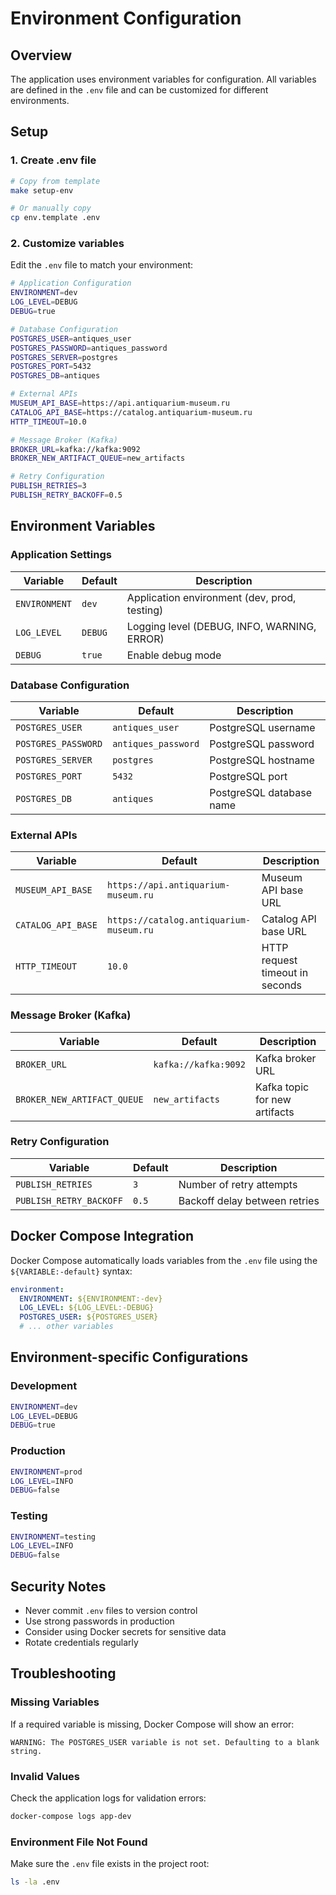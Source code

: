 # Environment Configuration

## Overview

The application uses environment variables for configuration. All variables are defined in the `.env` file and can be customized for different environments.

## Setup

### 1. Create .env file

```bash
# Copy from template
make setup-env

# Or manually copy
cp env.template .env
```

### 2. Customize variables

Edit the `.env` file to match your environment:

```bash
# Application Configuration
ENVIRONMENT=dev
LOG_LEVEL=DEBUG
DEBUG=true

# Database Configuration
POSTGRES_USER=antiques_user
POSTGRES_PASSWORD=antiques_password
POSTGRES_SERVER=postgres
POSTGRES_PORT=5432
POSTGRES_DB=antiques

# External APIs
MUSEUM_API_BASE=https://api.antiquarium-museum.ru
CATALOG_API_BASE=https://catalog.antiquarium-museum.ru
HTTP_TIMEOUT=10.0

# Message Broker (Kafka)
BROKER_URL=kafka://kafka:9092
BROKER_NEW_ARTIFACT_QUEUE=new_artifacts

# Retry Configuration
PUBLISH_RETRIES=3
PUBLISH_RETRY_BACKOFF=0.5
```

## Environment Variables

### Application Settings

| Variable | Default | Description |
|----------|---------|-------------|
| `ENVIRONMENT` | `dev` | Application environment (dev, prod, testing) |
| `LOG_LEVEL` | `DEBUG` | Logging level (DEBUG, INFO, WARNING, ERROR) |
| `DEBUG` | `true` | Enable debug mode |

### Database Configuration

| Variable | Default | Description |
|----------|---------|-------------|
| `POSTGRES_USER` | `antiques_user` | PostgreSQL username |
| `POSTGRES_PASSWORD` | `antiques_password` | PostgreSQL password |
| `POSTGRES_SERVER` | `postgres` | PostgreSQL hostname |
| `POSTGRES_PORT` | `5432` | PostgreSQL port |
| `POSTGRES_DB` | `antiques` | PostgreSQL database name |

### External APIs

| Variable | Default | Description |
|----------|---------|-------------|
| `MUSEUM_API_BASE` | `https://api.antiquarium-museum.ru` | Museum API base URL |
| `CATALOG_API_BASE` | `https://catalog.antiquarium-museum.ru` | Catalog API base URL |
| `HTTP_TIMEOUT` | `10.0` | HTTP request timeout in seconds |

### Message Broker (Kafka)

| Variable | Default | Description |
|----------|---------|-------------|
| `BROKER_URL` | `kafka://kafka:9092` | Kafka broker URL |
| `BROKER_NEW_ARTIFACT_QUEUE` | `new_artifacts` | Kafka topic for new artifacts |

### Retry Configuration

| Variable | Default | Description |
|----------|---------|-------------|
| `PUBLISH_RETRIES` | `3` | Number of retry attempts |
| `PUBLISH_RETRY_BACKOFF` | `0.5` | Backoff delay between retries |

## Docker Compose Integration

Docker Compose automatically loads variables from the `.env` file using the `${VARIABLE:-default}` syntax:

```yaml
environment:
  ENVIRONMENT: ${ENVIRONMENT:-dev}
  LOG_LEVEL: ${LOG_LEVEL:-DEBUG}
  POSTGRES_USER: ${POSTGRES_USER}
  # ... other variables
```

## Environment-specific Configurations

### Development

```bash
ENVIRONMENT=dev
LOG_LEVEL=DEBUG
DEBUG=true
```

### Production

```bash
ENVIRONMENT=prod
LOG_LEVEL=INFO
DEBUG=false
```

### Testing

```bash
ENVIRONMENT=testing
LOG_LEVEL=INFO
DEBUG=false
```

## Security Notes

- Never commit `.env` files to version control
- Use strong passwords in production
- Consider using Docker secrets for sensitive data
- Rotate credentials regularly

## Troubleshooting

### Missing Variables

If a required variable is missing, Docker Compose will show an error:

```
WARNING: The POSTGRES_USER variable is not set. Defaulting to a blank string.
```

### Invalid Values

Check the application logs for validation errors:

```bash
docker-compose logs app-dev
```

### Environment File Not Found

Make sure the `.env` file exists in the project root:

```bash
ls -la .env
```

